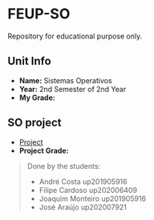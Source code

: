# FEUP-SO
Repository for educational purpose only.

## Unit Info
- <b>Name:</b> Sistemas Operativos
- <b>Year:</b> 2nd Semester of 2nd Year
- <b>My Grade:</b> 

## SO project
- [Project](project/docs/Enunciado.pdf) 
- <b>Project Grade:</b>

> Done by the students:
> - André Costa up201905916
> - Filipe Cardoso up202006409
> - Joaquim Monteiro up201905916
> - José Araújo up202007921
